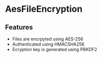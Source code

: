 # AesFileEncryption

## Features
* Files are encrpyted using AES-256
* Authenticated using HMACSHA256
* Ecryption key is generated using PBKDF2